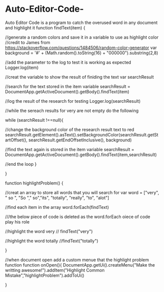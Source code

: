 # Auto-Editor-Code-
Auto Editor Code  is a program to catch the overused word in any document and highlight it 
function findText(item) {

//generate a random colors and save it in a variable to use as highlight color 
//credit to James from  https://stackoverflow.com/questions/1484506/random-color-generator
var background = '#' + (Math.random().toString(16) + "000000").substring(2,8)

//add the parameter to the log to test it is working as expected
Logger.log(item)


//creat the variable to show the result of finiding the  text
 var searchResult

//search for the text stored in the item variable
 searchResult = DocumentApp.getActiveDocument().getBody().findText(item)

//log the result of the research for testing
 Logger.log(searchResult)
 
 //while the sereach results for very are not empty do the following
 
 while (searchResult !==null){
 
 //change the background color of the research result text to  red
 searchResult.getElement().asText().setBackgroundColor(searchResult.getStartOffset(), searchResult.getEndOffsetInclusive(), background)
 
 //find the text again is stored in the item variable
 searchResult = DocumentApp.getActiveDocument().getBody().findText(item,searchResult)
 
 //end the loop 
 }
 
}



function highlightProblem() {

//creat an array to store all words that you will search for
var word = ["very", " so ", "So "," so","its", "totally", "really", "to", "alot"]

//find each item in the array
word.forEach(findText)

///the below piece of code is deleted as the word.forEach oiece of code play his role

//highlight the word very
 // findText("very")
  
  //highlight the word totally
  //findText("totally")

}
 
 //when document open add a custom menue that the highlight problem function 
function onOpen(){
 DocumentApp.getUi().createMenu("Make the writting awesome!").addItem("Highlight Common Mistake","highlightProblem").addToUi()




} 
 

 
 
 
 
 
 
 
 
 
